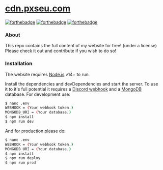 # [cdn.pxseu.com](https://[cdn.pxseu.com)

[![forthebadge](https://forthebadge.com/images/badges/contains-tasty-spaghetti-code.svg)](https://forthebadge.com)
[![forthebadge](https://forthebadge.com/images/badges/made-with-typescript.svg)](https://forthebadge.com)
[![forthebadge](https://forthebadge.com/images/badges/works-on-my-machine.svg)](https://forthebadge.com)

### About

This repo contains the full content of my website for free! (under a license)
Please check it out and contribute if you wish to do so!

### Installation

The website requires [Node.js](https://nodejs.org/) v14+ to run.

Install the dependencies and devDependencies and start the server.
To use it to it's full potential it requires a [Discord webhook](https://support.discord.com/hc/en-us/articles/228383668-Intro-to-Webhooks) and a [MongoDB](https://www.mongodb.com/) database.
For development use:

```sh
$ nano .env
WEBHOOK = (Your webhook token.)
MONGODB_URI = (Your database.)
$ npm install
$ npm run dev
```

And for production please do:

```sh
$ nano .env
WEBHOOK = (Your webhook token.)
MONGODB_URI = (Your database.)
$ npm install
$ npm run deploy
$ npm run prod
```
